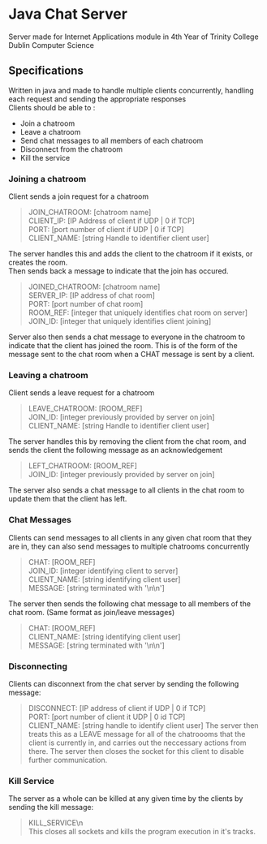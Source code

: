 # Java Chat Server
Server made for Internet Applications module in 4th Year of Trinity College Dublin Computer Science  

## Specifications
Written in java and made to handle multiple clients concurrently, handling each request and sending the appropriate responses  
Clients should be able to :  
- Join a chatroom  
- Leave a chatroom  
- Send chat messages to all members of each chatroom  
- Disconnect from the chatroom  
- Kill the service  

### Joining a chatroom  
Client sends a join request for a chatroom  
>JOIN_CHATROOM: [chatroom name]  
>CLIENT_IP: [IP Address of client if UDP | 0 if TCP]  
>PORT: [port number of client if UDP | 0 if TCP]  
>CLIENT_NAME: [string Handle to identifier client user]  

The server handles this and adds the client to the chatroom if it exists, or creates the room.  
Then sends back a message to indicate that the join has occured.  

>JOINED_CHATROOM: [chatroom name]  
>SERVER_IP: [IP address of chat room]  
>PORT: [port number of chat room]  
>ROOM_REF: [integer that uniquely identifies chat room on server]  
>JOIN_ID: [integer that uniquely identifies client joining]  

Server also then sends a chat message to everyone in the chatroom to indicate that the client has joined the room. This is of the form of the message sent to the chat room when a CHAT message is sent by a client.  
  
### Leaving a chatroom  
Client sends a leave request for a chatroom  
>LEAVE_CHATROOM: [ROOM_REF]  
>JOIN_ID: [integer previously provided by server on join]  
>CLIENT_NAME: [string Handle to identifier client user]  

The server handles this by removing the client from the chat room, and sends the client the following message as an acknowledgement  
>LEFT_CHATROOM: [ROOM_REF]  
>JOIN_ID: [integer previously provided by server on join]  

The server also sends a chat message to all clients in the chat room to update them that the client has left.  

### Chat Messages
Clients can send messages to all clients in any given chat room that they are in, they can also send messages to multiple chatrooms concurrently  
>CHAT: [ROOM_REF]  
>JOIN_ID: [integer identifying client to server]  
>CLIENT_NAME: [string identifying client user]  
>MESSAGE: [string terminated with '\n\n']  

The server then sends the following chat message to all members of the chat room. (Same format as join/leave messages)  
>CHAT: [ROOM_REF]  
>CLIENT_NAME: [string identifying client user]  
>MESSAGE: [string terminated with '\n\n']  

### Disconnecting  
Clients can disconnext from the chat server by sending the following message:  
>DISCONNECT: [IP address of client if UDP | 0 if TCP]  
>PORT: [port number of client it UDP | 0 id TCP]  
>CLIENT_NAME: [string handle to identify client user] 
The server then treats this as a LEAVE message for all of the chatroooms that the client is currently in, and carries out the neccessary actions from there. The server then closes the socket for this client to disable further communication.  

### Kill Service
The server as a whole can be killed at any given time by the clients by sending the kill message:  
>KILL_SERVICE\n  
This closes all sockets and kills the program execution in it's tracks.  


